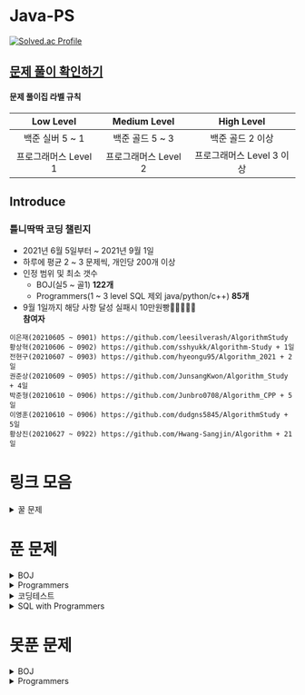 # Java-PS

[![Solved.ac Profile](http://mazassumnida.wtf/api/v2/generate_badge?boj=dudqja8847)](https://solved.ac/dudqja8847/)  

## [문제 풀이 확인하기](https://github.com/Sinlicon-Valley/Algorithm2021/issues)
#### 문제 풀이집 라벨 규칙
| Low Level | Medium Level | High Level |
|:------:|:------:|:------:|
|백준 실버 5 ~ 1|백준 골드 5 ~ 3|백준 골드 2 이상|
|프로그래머스 Level 1|프로그래머스 Level 2|프로그래머스 Level 3 이상|

## Introduce
### 틀니딱딱 코딩 챌린지
- 2021년 6월 5일부터 ~ 2021년 9월 1일  
- 하루에 평균 2 ~ 3 문제씩, 개인당 200개 이상
- 인정 범위 및 최소 갯수
  - BOJ(실5 ~ 골1) **122개**  
  - Programmers(1 ~ 3 level SQL 제외 java/python/c++) **85개**  
- 9월 1일까지 해당 사항 달성 실패시 10만원빵🤲🤲🤲🤲🤲  
**참여자**  
```이영범(20210605 ~ 0901) https://github.com/Sinlicon-Valley/Algorithm2021  
이은재(20210605 ~ 0901) https://github.com/leesilverash/AlgorithmStudy  
황상혁(20210606 ~ 0902) https://github.com/sshyukk/Algorithm-Study + 1일  
전현구(20210607 ~ 0903) https://github.com/hyeongu95/Algorithm_2021 + 2일  
권준상(20210609 ~ 0905) https://github.com/JunsangKwon/Algorithm_Study + 4일  
박준형(20210610 ~ 0906) https://github.com/Junbro0708/Algorithm_CPP + 5일  
이영훈(20210610 ~ 0906) https://github.com/dudgns5845/AlgorithmStudy + 5일  
황상진(20210627 ~ 0922) https://github.com/Hwang-Sangjin/Algorithm + 21일  
```

# 링크 모음
<details>
    <summary>꿀 문제</summary>
    문제추천 https://github.com/tony9402/baekjoon/blob/main/picked.md
</details>

# 푼 문제
<details>
    <summary>BOJ</summary>

| 문제 | 제목 | 유형 | 비고 |
|:------:|:------:|:------:|:------:|
|BOJ 1003|피보나치 함수|DP|⁉|
|BOJ 1010|다리 놓기|DP||
|BOJ 1026|보물|Sorting||
|BOJ 1051|숫자 정사각형|Implement, Brute Force||
|BOJ 1094|막대기|Binary Search||
|BOJ 1158|요세푸스 문제|Queue||
|BOJ 1197|최소 스패닝 트리|MST, Kruskal, Union Find||
|BOJ 1292|쉽게 푸는 문제|Implement||
|BOJ 1300|K번째 수|Binary Search||
|BOJ 1302|베스트셀러|Hash Set & Map||
|BOJ 1389|케빈 베이컨의 6단계 법칙|Floyd Warshall, BFS||
|BOJ 1406|에디터|Stack||
|BOJ 1439|뒤집개|Greedy||
|BOJ 1461|도서관|Greedy||
|BOJ 1463|뒤집개|DP|💦|
|BOJ 1475|방번호|Implement||
|BOJ 1620|나는야 포켓몬 마스터 이다솜|HashMap||
|BOJ 1655|가운데를 말해요|Priority Queue||
|BOJ 1697|숨바꼭질|BFS||
|BOJ 1744|수 묶기|Greedy||
|BOJ 1753|최단경로|Dijkstra, Priority Queue||
|BOJ 1759|암호 만들기|Combination, Backtracking||
|BOJ 1874|스택 수열|Stack||
|BOJ 1904|01타일|DP||
|BOJ 1916|최소비용 구하기|Dijkstra, Priority Queue||
|BOJ 1920|수 찾기|Binary Search||
|BOJ 1926|그림|BFS||
|BOJ 1927|최소 힙|Priority Queue||
|BOJ 1931|회의실 배정|Greedy||
|BOJ 1946|신입사원|Greedy||
|BOJ 1966|프린터 Queue|Queue, Priority Queue||
|BOJ 1987|알파벳|DFS||
|BOJ 2109|순회강연|Greedy||
|BOJ 2164|카드 2|Queue||
|BOJ 2212|센서|Greedy||
|BOJ 2407|조합|Combination, DP||
|BOJ 2457|공주님의 정원|Greedy|💦|
|BOJ 2493|탑|Stack||
|BOJ 2563|색종이|Implement||
|BOJ 2577|숫자의 개수|String||
|BOJ 2578|빙고|Implement||
|BOJ 2583|영역 구하기|BFS||
|BOJ 2609|최대공약수와 최소공배수|Math, Number Theory||
|BOJ 2644|촌수계산|BFS||
|BOJ 2696|중앙값 구하기|Priority Queue||
|BOJ 2776|암기왕|Hash Set & Map||
|BOJ 2799|블라인드|Implement||
|BOJ 2839|설탕배달|DP||
|BOJ 2847|게임을 만든 동준이|Greedy||
|BOJ 2947|나무조각|Simulation||
|BOJ 2960|에라토스테네스의 체|Implement||
|BOJ 3055|탈출|BFS||
|BOJ 3190|뱀|Implement||
|BOJ 3425|고스택|Implement, Stack||
|BOJ 4179|불!|BFS||
|BOJ 4358|생태학|Hash Set & Map||
|BOJ 4796|캠핑|Greedy||
|BOJ 4963|섬의 개수|BFS||
|BOJ 5430|AC|Implement||
|BOJ 5567|결혼식|Implement, Graph Search, BFS||
|BOJ 6593|상범 빌딩|Graph, BFS||
|BOJ 6603|로또|Combination, Backtracking||
|BOJ 7576|토마토|BFS||
|BOJ 7562|나이트의 이동|BFS||
|BOJ 7785|회사에 있는 사람|HashSet||
|BOJ 8979|올림픽|Implement||
|BOJ 9184|신나는 함수 실행|DP||
|BOJ 9461|파도반 수열|DP||
|BOJ 9625|BABBA|DP||
|BOJ 9663|N-Queen|Backtracking|💦|
|BOJ 9935|문자열 폭발|String, Stack||
|BOJ 10026|적록색약|BFS||
|BOJ 10157|자리배정|Implement||
|BOJ 10807|개수 세기|Implement||
|BOJ 10814|나이순 Sorting|Sorting||
|BOJ 10816|숫자 카드2|HashMap||
|BOJ 10828|Stack|Stack||
|BOJ 10845|Queue|Queue||
|BOJ 10972|다음 순열|Permutation||
|BOJ 10973|이전 순열|Permutation||
|BOJ 11047|동전 0|Greedy||
|BOJ 11279|최대 힙|Priority Queue||
|BOJ 11286|절댓값 힙|Priority Queue||
|BOJ 11399|ATM|Greedy||
|BOJ 11403|경로 찾기|Floyd Warshall||
|BOJ 11404|플로이드|Floyd Warshall||
|BOJ 11501|주식|Greedy||
|BOJ 11650|좌표 정렬하기|Sorting||
|BOJ 11651|좌표 정렬하기2|Sorting||
|BOJ 11724|연결 요소의 개수|BFS||
|BOJ 11866|요세푸스 문제 0|Queue||
|BOJ 13164|행복 유치원|Greedy||
|BOJ 13305|주유소|Greedy|💦|
|BOJ 13414|수강신청|Hash Set & Map||
|BOJ 14500|테트로미노|Brute Force, Implement||
|BOJ 14503|로봇 청소기|Implement, Simulation||
|BOJ 14719|빗물|Implement, Simulation||
|BOJ 14923|미로탈출|BFS, Graph||
|BOJ 14940|쉬운 최단거리|Graph, BFS||
|BOJ 15649|N과 M(1)|Backtracking||
|BOJ 15650|N과 M(2)|Backtracking||
|BOJ 15651|N과 M(3)|Backtracking||
|BOJ 15652|N과 M(4)|Backtracking||
|BOJ 15654|N과 M(5)|Backtracking||
|BOJ 15655|N과 M(6)|Backtracking||
|BOJ 15656|N과 M(7)|Backtracking||
|BOJ 15657|N과 M(8)|Backtracking||
|BOJ 15663|N과 M(9)|Backtracking||
|BOJ 15664|N과 M(10)|Backtracking||
|BOJ 15665|N과 M(11)|Backtracking||
|BOJ 15666|N과 M(12)|Backtracking||
|BOJ 15686|치킨 배달|Implement|👍|
|BOJ 15903|카드 합체 놀이|Greedy, Priority Queue||
|BOJ 11652|카드|Brute Force||
|BOJ 17219|비밀번호 찾기|HashMap||
|BOJ 17298|오큰수|Stack|💦|
|BOJ 18352|특정 거리의 도시 찾기|Dijkstra, BFS||
|BOJ 18405|경쟁적 점염|Implement, BFS, Graph||

</details>

<details>
    <summary>Programmers</summary>

| 문제 | 제목 | 유형 | 비고 |
|:------:|:------:|:------:|:------:|
|Programmers|기능 개발|Stack, Queue||
|Programmers|다리를 지나는 트럭|Queue||
|Programmers|프린터|Queue||
|Programmers|주식가격|Stack, Queue||
|Programmers|K번째 수|Sorting||
|Programmers|포켓몬|HashSet||
|Programmers|크레인 인형뽑기 게임|Stack, Implement|2019 카카오 개발자 겨울 인턴십|
|Programmers|신규 아이디 추천|String, Implement|2021 KAKAO BLIND RECRUITMENT|
|Programmers|완주하지 못한 선수|HashMap||
|Programmers|가운데 글자 가져오기|String||
|Programmers|키패드 누르기|Implement|2020 카카오 인턴십|
|Programmers|모의고사|Brute Force, Implement||
|Programmers|로또의 최고 순위와 최저 순위|Implement|2021 Dev-Matching: 웹 백엔드 개발자(상반기)|
|Programmers|내적|Implement|월간 코드 챌린지 시즌1|
|Programmers|실패율|Implement, Sorting|2019 KAKAO BLIND RECRUITMENT|
|Programmers|2016|Implement||
|Programmers|두 개 뽑아서 더하기|HashSet|월간 코드 챌린지 시즌1|
|Programmers|비밀지도|Implement|2018 KAKAO BLIND RECRUITMENT|
|Programmers|진법 뒤집기|Implement|월간 코드 챌린지 시즌 1|
|Programmers|음양 더하기|Implement|월간 코드 챌린지 시즌 2|
|Programmers|예산|Greedy|Summer/Winter Coding(~2018)|
|Programmers|체육복|Greedy||
|Programmers|약수의 개수와 덧셈|Implement|월간 코드 챌린지 시즌 2|
|Programmers|같은 숫자는 싫어|Implement||
|Programmers|하샤드 수|Implement||
|Programmers|나누어 떨어지는 숮자 배열|Implement||
|Programmers|두 정수 사이의 합|Implement||
|Programmers|오픈채팅방|HashMap, Implement|2019 KAKAO BLIND RECRUITMENT|
|Programmers|다트게임|String, Implement|2018 KAKAO BLIND RECRUITMENT|
|Programmers|서울에서 김서방 찾기|Implement||
|Programmers|String 내 p와 y의 개수|Implement||
|Programmers|수박수박수박수박수박수?|Implement||
|Programmers|문자열을 정수로 바꾸기|Implement||
|Programmers|이상한 문자 만들기|Implement||
|Programmers|직사각형 별찍기|Implement||
|Programmers|콜라츠 추측|Implement||
|Programmers|x만큼 간격이 있는 n개의 숫자|Implement||
|Programmers|짝수와 홀수|Implement||
|Programmers|행렬의 덧셈|Implement||
|Programmers|평균 구하기|Implement||
|Programmers|정수 제곱근 판별|Implement||
|Programmers|더 맵게|Priority Queue||
|Programmers|게임 맵 최단거리|BFS|찾아라 프로그래밍 마에스터|
|Programmers|프린터|Queue, Implement||
|Programmers|카카오프렌즈 컬러링북|BFS|2017 카카오코드 예선|
|Programmers|프렌즈4블록|Implement, Brute Force|2018 KAKAO BLIND RECRUITMENT|
|Programmers|올바른 괄호|Stack||
|Programmers|땅따먹기|DP||
|Programmers|타겟 넘버|DFS||
|Programmers|카펫|Brute Force, Implement||
|Programmers|가장 큰 수|Greedy, Implement|
|Programmers|전화번호 목록|Hash||
|Programmers|네트워크|BFS, Graph||
|Programmers|짝지어 제거하기|Stack|2017 팁스타운|
|Programmers|메뉴 리뉴얼|HashMap, Combination|2021 KAKAO BLIND RECRUITMENT|
|Programmers|124 나라의 숫자|Implement||
|Programmers|JadenCase 문자열 만들기|Implement||
|Programmers|큰 수 만들기|Implement||
|Programmers|배달|Dijkstra, BFS|Summer/Winter Coding(~2018)|
|Programmers|파일명 정렬|String, Implement|2018 KAKAO BLIND RECRUITMENT|
|Programmers|2개 이하로 다른 비트|String, Implement|월간 코드 챌린지 시즌2|
|Programmers|부족한 금액 계산하기|Implement|위클리 챌린지 1주차|
|Programmers|최솟값 만들기|Implement||
|Programmers|정수 내림차순으로 배치하기|Implement||
|Programmers|최댓값과 최솟값|Implement||
|Programmers|N개의 최소공배수|Math, Number Theory||
|Programmers|최대공약수와 최소공배수|Math, Number Theory||
|Programmers|약수의 합|Math, Number Theory||
|Programmers|소수 찾기|Math, Number Theory||
|Programmers|문자열 내 마음대로 정렬하기|Implement||
|Programmers|숫자 문자열과 영단어|Implement, String||
|Programmers|문자열 내림차순으로 배치하기|Implement, String||
|Programmers|시저암호|Implement||
|Programmers|상호평가|Implement|위클리 챌린지 2주차|
|Programmers|직업군 추천하기|Implement|위클리 챌린지 4주차|
|Programmers|영어 끝말잇기|Hash Set & Map|Summer/Winter Coding(~2018)|
|Programmers|광고 삽입|Simulation|2021 KAKAO BLIND RECRUITMENT|
|Programmers|방문 길이|Simulation|Summer/Winter Coding(~2018)|
|Programmers|문자열 압축|String, Implement|2020 KAKAO BLIND RECRUITMENT|
|Programmers|입실 퇴실|Simulation|위클리 챌린지 7주차|
|Programmers|순위 검색|Bit Masking|2021 KAKAO BLIND RECRUITMENT|
|Programmers|최소 직사각형|Implement|위클리 챌린지 8주차|
|Programmers|복서 정렬하기|Implement|위클리 챌린지 6주차|
|Programmers|모음사전|DP|위클리 챌린지 8주차|
|Programmers|피로도|DFS|위클리 챌린지 12주차|

</details>

<details>
    <summary>코딩테스트</summary>

| 문제 | 제목 | 유형 | 비고 |
|:------:|:------:|:------:|:------:|
|N**|Merge & Branch|Implement||
|N**|공격준비|Greedy||
|N**|갈등|Permutation||

</details>

<details>
    <summary>SQL with Programmers</summary>

| 문제 | 제목 | 유형 | 비고 |
|:------:|:------:|:------:|:------:|
|Programmers|모든 레코드 조회하기|SELECT||
|Programmers|역순 정렬하기|SELECT, ORDER BY DESC||

</details>

# 못푼 문제

<details>
    <summary>BOJ</summary>

| 문제 | 제목 | 유형 | 비고 |
|:------:|:------:|:------:|:------:|
|BOJ 1359|복권|Bit Masking||
|BOJ 2468|안전영역|BFS||
|BOJ 15683|감시|Simulation||

</details>
<details>
    <summary>Programmers</summary>

<!-- summary 아래 한칸 공백 두고 내용 삽입 -->

</details>


